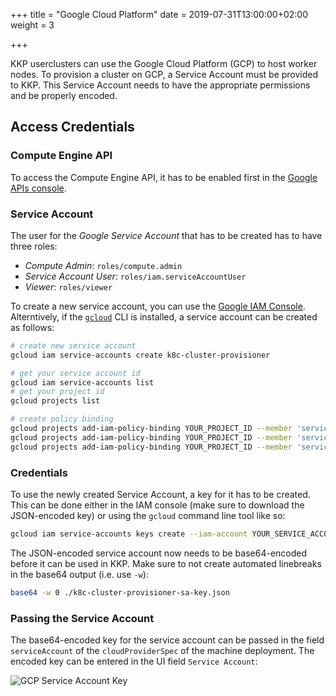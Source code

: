 +++
title = "Google Cloud Platform"
date = 2019-07-31T13:00:00+02:00
weight = 3

+++

KKP userclusters can use the Google Cloud Platform (GCP) to host worker nodes. To provision
a cluster on GCP, a Service Account must be provided to KKP. This Service Account needs to
have the appropriate permissions and be properly encoded.

## Access Credentials

### Compute Engine API

To access the Compute Engine API, it has to be enabled first in the
[Google APIs console](https://console.developers.google.com/apis/dashboard).

### Service Account

The user for the *Google Service Account* that has to be created has to have three roles:

- *Compute Admin*: `roles/compute.admin`
- *Service Account User*: `roles/iam.serviceAccountUser`
- *Viewer*: `roles/viewer`

To create a new service account, you can use the [Google IAM Console](https://console.cloud.google.com/iam-admin/serviceaccounts). Alterntively, if the [`gcloud`](https://cloud.google.com/sdk/install)
CLI is installed, a service account can be created as follows:

```bash
# create new service account
gcloud iam service-accounts create k8c-cluster-provisioner

# get your service account id
gcloud iam service-accounts list
# get your project id
gcloud projects list

# create policy binding
gcloud projects add-iam-policy-binding YOUR_PROJECT_ID --member 'serviceAccount:YOUR_SERVICE_ACCOUNT_ID' --role='roles/compute.admin'
gcloud projects add-iam-policy-binding YOUR_PROJECT_ID --member 'serviceAccount:YOUR_SERVICE_ACCOUNT_ID' --role='roles/iam.serviceAccountUser'
gcloud projects add-iam-policy-binding YOUR_PROJECT_ID --member 'serviceAccount:YOUR_SERVICE_ACCOUNT_ID' --role='roles/viewer'
```

### Credentials

To use the newly created Service Account, a key for it has to be created. This can be
done either in the IAM console (make sure to download the JSON-encoded key) or using the
`gcloud` command line tool like so:

```bash
gcloud iam service-accounts keys create --iam-account YOUR_SERVICE_ACCOUNT k8c-cluster-provisioner-sa-key.json
```

The JSON-encoded service account now needs to be base64-encoded before it can be used in KKP.
Make sure to not create automated linebreaks in the base64 output (i.e. use `-w`):

```bash
base64 -w 0 ./k8c-cluster-provisioner-sa-key.json
```

### Passing the Service Account

The base64-encoded key for the service account can be passed in the field `serviceAccount` of the
`cloudProviderSpec` of the machine deployment. The encoded key can be entered in the UI field `Service Account`:

![GCP Service Account Key](/img/kubermatic/main/ui/gcp-credentials.png?classes=shadow,border "Cluster Wizard Credential Step")
